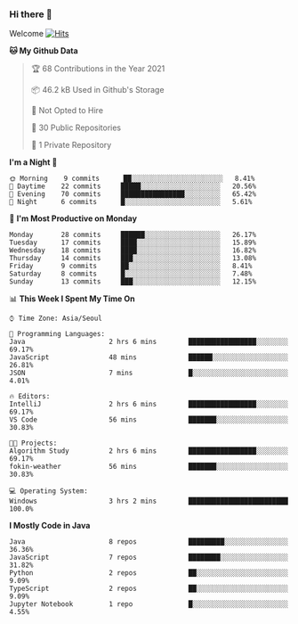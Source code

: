 ### Hi there 👋 

Welcome [![Hits](https://hits.seeyoufarm.com/api/count/incr/badge.svg?url=https%3A%2F%2Fgithub.com%2Fharry4455&count_bg=%2379C83D&title_bg=%23555555&icon=&icon_color=%23E7E7E7&title=hits&edge_flat=false)](https://hits.seeyoufarm.com)


<!--
**harry4455/harry4455** is a ✨ _special_ ✨ repository because its `README.md` (this file) appears on your GitHub profile.

Here are some ideas to get you started:

- 🔭 I’m currently working on ...
- 🌱 I’m currently learning ...
- 👯 I’m looking to collaborate on ...
- 🤔 I’m looking for help with ...
- 💬 Ask me about ...
- 📫 How to reach me: ...
- 😄 Pronouns: ...
- ⚡ Fun fact: ...
-->

<!--START_SECTION:waka-->
**🐱 My Github Data** 

> 🏆 68 Contributions in the Year 2021
 > 
> 📦 46.2 kB Used in Github's Storage 
 > 
> 🚫 Not Opted to Hire
 > 
> 📜 30 Public Repositories 
 > 
> 🔑 1 Private Repository 
 > 
**I'm a Night 🦉** 

```text
🌞 Morning    9 commits      ██░░░░░░░░░░░░░░░░░░░░░░░   8.41% 
🌆 Daytime    22 commits     █████░░░░░░░░░░░░░░░░░░░░   20.56% 
🌃 Evening    70 commits     ████████████████░░░░░░░░░   65.42% 
🌙 Night      6 commits      █░░░░░░░░░░░░░░░░░░░░░░░░   5.61%

```
📅 **I'm Most Productive on Monday** 

```text
Monday       28 commits     ██████░░░░░░░░░░░░░░░░░░░   26.17% 
Tuesday      17 commits     ████░░░░░░░░░░░░░░░░░░░░░   15.89% 
Wednesday    18 commits     ████░░░░░░░░░░░░░░░░░░░░░   16.82% 
Thursday     14 commits     ███░░░░░░░░░░░░░░░░░░░░░░   13.08% 
Friday       9 commits      ██░░░░░░░░░░░░░░░░░░░░░░░   8.41% 
Saturday     8 commits      █░░░░░░░░░░░░░░░░░░░░░░░░   7.48% 
Sunday       13 commits     ███░░░░░░░░░░░░░░░░░░░░░░   12.15%

```


📊 **This Week I Spent My Time On** 

```text
⌚︎ Time Zone: Asia/Seoul

💬 Programming Languages: 
Java                     2 hrs 6 mins        █████████████████░░░░░░░░   69.17% 
JavaScript               48 mins             ██████░░░░░░░░░░░░░░░░░░░   26.81% 
JSON                     7 mins              █░░░░░░░░░░░░░░░░░░░░░░░░   4.01%

🔥 Editors: 
IntelliJ                 2 hrs 6 mins        █████████████████░░░░░░░░   69.17% 
VS Code                  56 mins             ███████░░░░░░░░░░░░░░░░░░   30.83%

🐱‍💻 Projects: 
Algorithm Study          2 hrs 6 mins        █████████████████░░░░░░░░   69.17% 
fokin-weather            56 mins             ███████░░░░░░░░░░░░░░░░░░   30.83%

💻 Operating System: 
Windows                  3 hrs 2 mins        █████████████████████████   100.0%

```

**I Mostly Code in Java** 

```text
Java                     8 repos             █████████░░░░░░░░░░░░░░░░   36.36% 
JavaScript               7 repos             ████████░░░░░░░░░░░░░░░░░   31.82% 
Python                   2 repos             ██░░░░░░░░░░░░░░░░░░░░░░░   9.09% 
TypeScript               2 repos             ██░░░░░░░░░░░░░░░░░░░░░░░   9.09% 
Jupyter Notebook         1 repo              █░░░░░░░░░░░░░░░░░░░░░░░░   4.55%

```



<!--END_SECTION:waka-->
